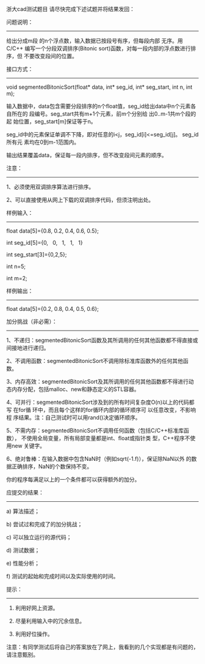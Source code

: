 浙大cad测试题目
请尽快完成下述试题并将结果发回： 

问题说明： 

***********************

给出分成m段 的n个浮点数，输入数据已按段号有序，但每段内部 无序。用C/C++ 编写一个分段双调排序(Bitonic sort)函数，对每一段内部的浮点数进行排序，但 不要改变段间的位置。 

接口方式： 

***********************

void segmentedBitonicSort(float* data, int* seg_id, int* seg_start, int n, int m); 

输入数据中，data包含需要分段排序的n个float值，seg_id给出data中n个元素各 自所在的 段编号。seg_start共有m+1个元素，前m个分别给 出0..m-1共m个段的起 始位置，seg_start[m]保证等于n。 

seg_id中的元素保证单调不下降，即对任意的i<j，seg_id[i]<=seg_id[j]。 seg_id所有元 素均在0到m-1范围内。 

输出结果覆盖data，保证每一段内排序，但不改变段间元素的顺序。 

注意： 

***********************

1、必须使用双调排序算法进行排序。 

2、可以直接使用从网上下载的双调排序代码，但须注明出处。 

样例输入： 

***********************

float data[5]={0.8, 0.2, 0.4, 0.6, 0.5}; 

int seg_id[5]={0,   0,   1,   1,   1} 

int seg_start[3]={0,2,5}; 

int n=5; 

int m=2; 

样例输出： 

***********************

float data[5]={0.2, 0.8, 0.4, 0.5, 0.6}; 

加分挑战（非必需）： 

***********************

1、不递归：segmentedBitonicSort函数及其所调用的任何其他函数都不得直接或间接地进行递归。 

2、不调用函数：segmentedBitonicSort不调用除标准库函数外的任何其他函数。 

3、内存高效：segmentedBitonicSort及其所调用的任何其他函数都不得进行动态内存分配，包括malloc、new和静态定义的STL容器。 

4、可并行：segmentedBitonicSort涉及到的所有时间复杂度O(n)以上的代码都写 在for循 环中，而且每个这样的for循环内部的循环顺序可 以任意改变，不影响程 序结果。注：自己测试时可以用rand()决定循环顺序。 

5、不需内存：segmentedBitonicSort不调用任何函数（包括C/C++标准库函数）， 不使用全局变量，所有局部变量都是int、float或指针类 型，C++程序不使用new 关键字。 

6、绝对鲁棒：在输入数据中包含NaN时（例如sqrt(-1.f)），保证除NaN以外 的数 据正确排序，NaN的个数保持不变。 

你的程序每满足以上的一个条件都可以获得额外的加分。 

应提交的结果： 

***********************

a) 算法描述； 

b) 尝试过和完成了的加分挑战； 

c) 可以独立运行的源代码； 

d) 测试数据； 

e) 性能分析； 

f) 测试的起始和完成时间以及实际使用的时间。 

提示： 

***********************

1. 利用好网上资源。 

2. 尽量利用输入中的冗余信息。 

3. 利用好位操作。 

注意：有同学测试后将自己的答案放在了网上，我看到的几个实现都是有问题的，请注意甄别。